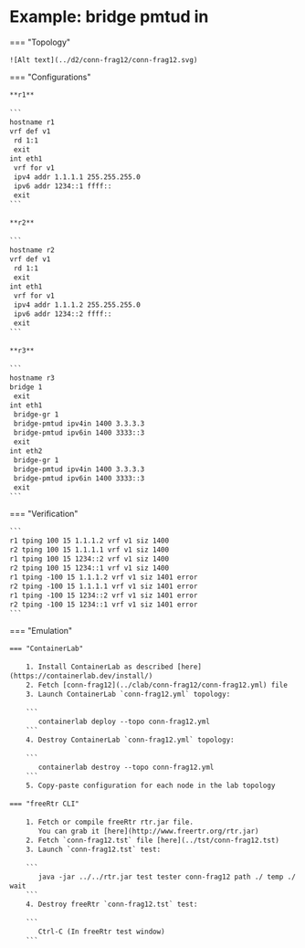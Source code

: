 # Example: bridge pmtud in

=== "Topology"

    ![Alt text](../d2/conn-frag12/conn-frag12.svg)

=== "Configurations"

    **r1**

    ```
    hostname r1
    vrf def v1
     rd 1:1
     exit
    int eth1
     vrf for v1
     ipv4 addr 1.1.1.1 255.255.255.0
     ipv6 addr 1234::1 ffff::
     exit
    ```

    **r2**

    ```
    hostname r2
    vrf def v1
     rd 1:1
     exit
    int eth1
     vrf for v1
     ipv4 addr 1.1.1.2 255.255.255.0
     ipv6 addr 1234::2 ffff::
     exit
    ```

    **r3**

    ```
    hostname r3
    bridge 1
     exit
    int eth1
     bridge-gr 1
     bridge-pmtud ipv4in 1400 3.3.3.3
     bridge-pmtud ipv6in 1400 3333::3
     exit
    int eth2
     bridge-gr 1
     bridge-pmtud ipv4in 1400 3.3.3.3
     bridge-pmtud ipv6in 1400 3333::3
     exit
    ```

=== "Verification"

    ```
    r1 tping 100 15 1.1.1.2 vrf v1 siz 1400
    r2 tping 100 15 1.1.1.1 vrf v1 siz 1400
    r1 tping 100 15 1234::2 vrf v1 siz 1400
    r2 tping 100 15 1234::1 vrf v1 siz 1400
    r1 tping -100 15 1.1.1.2 vrf v1 siz 1401 error
    r2 tping -100 15 1.1.1.1 vrf v1 siz 1401 error
    r1 tping -100 15 1234::2 vrf v1 siz 1401 error
    r2 tping -100 15 1234::1 vrf v1 siz 1401 error
    ```

=== "Emulation"

    === "ContainerLab"

        1. Install ContainerLab as described [here](https://containerlab.dev/install/)  
        2. Fetch [conn-frag12](../clab/conn-frag12/conn-frag12.yml) file  
        3. Launch ContainerLab `conn-frag12.yml` topology:  

        ```
           containerlab deploy --topo conn-frag12.yml  
        ```
        4. Destroy ContainerLab `conn-frag12.yml` topology:  

        ```
           containerlab destroy --topo conn-frag12.yml  
        ```
        5. Copy-paste configuration for each node in the lab topology

    === "freeRtr CLI"

        1. Fetch or compile freeRtr rtr.jar file.  
           You can grab it [here](http://www.freertr.org/rtr.jar)  
        2. Fetch `conn-frag12.tst` file [here](../tst/conn-frag12.tst)  
        3. Launch `conn-frag12.tst` test:  

        ```
           java -jar ../../rtr.jar test tester conn-frag12 path ./ temp ./ wait
        ```
        4. Destroy freeRtr `conn-frag12.tst` test:  

        ```
           Ctrl-C (In freeRtr test window)
        ```

